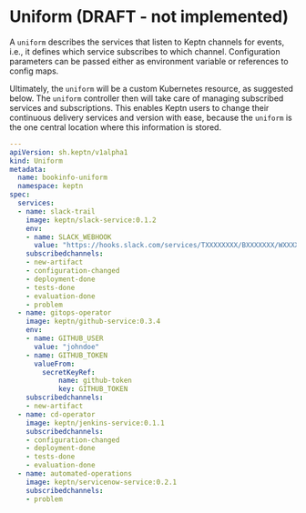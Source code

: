 # Uniform (DRAFT - not implemented)

A `uniform` describes the services that listen to Keptn channels for events, i.e., it defines which service subscribes to which channel. Configuration parameters can be passed either as environment variable or references to config maps.

Ultimately, the `uniform` will be a custom Kubernetes resource, as suggested below. The `uniform` controller then will take care of managing subscribed services and subscriptions. This enables Keptn users to change their continuous delivery services and version with ease, because the `uniform` is the one central location where this information is stored.

```yaml
---
apiVersion: sh.keptn/v1alpha1
kind: Uniform
metadata:
  name: bookinfo-uniform
  namespace: keptn
spec:
  services:
  - name: slack-trail
    image: keptn/slack-service:0.1.2
    env:
    - name: SLACK_WEBHOOK
      value: "https://hooks.slack.com/services/TXXXXXXXX/BXXXXXXX/WXXXXXXXXXXXXXXXXX"
    subscribedchannels:
    - new-artifact
    - configuration-changed
    - deployment-done
    - tests-done
    - evaluation-done
    - problem
  - name: gitops-operator
    image: keptn/github-service:0.3.4
    env:
    - name: GITHUB_USER
      value: "johndoe"
    - name: GITHUB_TOKEN
      valueFrom:
        secretKeyRef:
            name: github-token
            key: GITHUB_TOKEN
    subscribedchannels:
    - new-artifact
  - name: cd-operator
    image: keptn/jenkins-service:0.1.1
    subscribedchannels:
    - configuration-changed
    - deployment-done
    - tests-done
    - evaluation-done
  - name: automated-operations
    image: keptn/servicenow-service:0.2.1
    subscribedchannels:
    - problem
```
